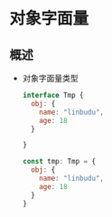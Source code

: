 # 对象字面量

## 概述

+ 对象字面量类型

  ```js
  interface Tmp {
    obj: {
      name: "linbudu",
      age: 18
    }

  }

  const tmp: Tmp = {
    obj: {
      name: "linbudu",
      age: 18
    }
  }
  ```
